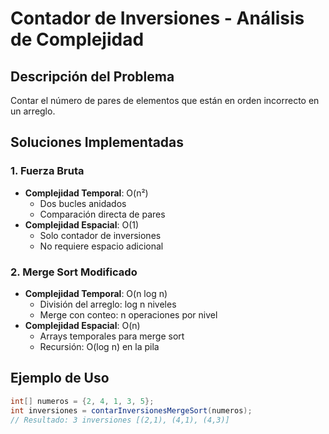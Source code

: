 # Contador de Inversiones - Análisis de Complejidad

## Descripción del Problema

Contar el número de pares de elementos que están en orden incorrecto en un arreglo.

## Soluciones Implementadas

### 1. Fuerza Bruta

- **Complejidad Temporal**: O(n²)
  - Dos bucles anidados
  - Comparación directa de pares
- **Complejidad Espacial**: O(1)
  - Solo contador de inversiones
  - No requiere espacio adicional

### 2. Merge Sort Modificado

- **Complejidad Temporal**: O(n log n)
  - División del arreglo: log n niveles
  - Merge con conteo: n operaciones por nivel
- **Complejidad Espacial**: O(n)
  - Arrays temporales para merge sort
  - Recursión: O(log n) en la pila

## Ejemplo de Uso

```java
int[] numeros = {2, 4, 1, 3, 5};
int inversiones = contarInversionesMergeSort(numeros);
// Resultado: 3 inversiones [(2,1), (4,1), (4,3)]
```
